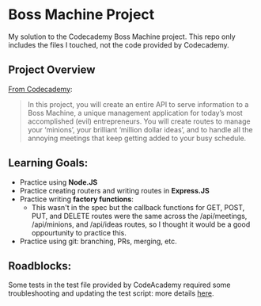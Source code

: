 # Boss Machine Project
My solution to the Codecademy Boss Machine project. This repo only includes the files I touched, not the code provided by Codecademy.

## Project Overview
[From Codecademy](https://www.codecademy.com/journeys/back-end-engineer/paths/becj-22-back-end-development/tracks/becp-22-build-a-back-end-with-express-js/modules/wdcp-22-boss-machine-0c8ce2d6-418b-487f-857f-49771b21894a/informationals/bapi-p4-boss-machine):
> In this project, you will create an entire API to serve information to a Boss Machine, a unique management application for today’s most accomplished (evil) entrepreneurs. You will create routes to manage your ‘minions’, your brilliant ‘million dollar ideas’, and to handle all the annoying meetings that keep getting added to your busy schedule.

## Learning Goals:
- Practice using **Node.JS**
- Practice creating routers and writing routes in **Express.JS**
- Practice writing **factory functions**:
  - This wasn't in the spec but the callback functions for GET, POST, PUT, and DELETE routes were the same across the /api/meetings, /api/minions, and /api/ideas routes, so I thought it would be a good oppourtunity to practice this.
- Practice using git: branching, PRs, merging, etc.

## Roadblocks:
Some tests in the test file provided by CodeAcademy required some troubleshooting and updating the test script: more details [here](https://discuss.codecademy.com/t/boss-machine-post-api-meetings-test-failures-fix/840420).
